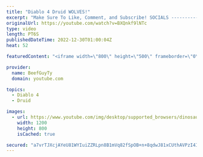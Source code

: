 ```yaml
---
title: "Diablo 4 Druid WOLVES!"
excerpt: "Make Sure To Like, Comment, and Subscribe! SOCIALS ---------------------------------------------- Join Our ..."
originalUrl: https://youtube.com/watch?v=BXQnkf9lNTc
type: video
length: PT6S
publishedDateTime: 2022-12-30T01:00:04Z
heat: 52

featuredContent: "<iframe width=\"800\" height=\"500\" frameborder=\"0\" src=\"https://www.youtube.com/embed/BXQnkf9lNTc\" allow=\"accelerometer; autoplay; encrypted-media; gyroscope; picture-in-picture\" allowfullscreen></iframe>"

provider:
  name: BeefGuyTy
  domain: youtube.com

topics:
  - Diablo 4
  - Druid

images:
  - url: https://www.youtube.com/img/desktop/supported_browsers/dinosaur.png
    width: 1200
    height: 800
    isCached: true

secured: "a7vrTJXcjAYeU81WYIuiZZRLpn8B1mVq82fSpOB+n+8qdwJ81xCUthAVPzI4IzIxOK3/vcGSAPNfT5SsgEHUrSO+XYqq5DiYeYeOEYi/31x6uC99s4ReUJJyWy6oPyvIkUvLNAfR0i+jlScIMGfE1g3b6VN7P0Ten8uAZUJF5j66fl1HvROGR1eT8aprXk0Jpur+Wgjr0E3EqXaHiTpl6K6aYUaS+8/JlcyYarW7hPOQzUEyKMrDh64JX6Sl3jvjj4s7eb9Kr0aKN7IRt/Hax5BZkExKduXVo8F+pwjb7tettWJ0ZcadJywZZhUq/vCKsOs1hqJllOIY0b7TM7so5LPt9ovRhOBCBQlaEwzNTMzNJ89S96owWt1TmEO2ahwXCjHU9m+M7dibvMjuhFsubx+HgNWMjc3EiCwKjIhV20o=;zcmgsMzfpphyGB6Ip8vg4g=="
---
```


